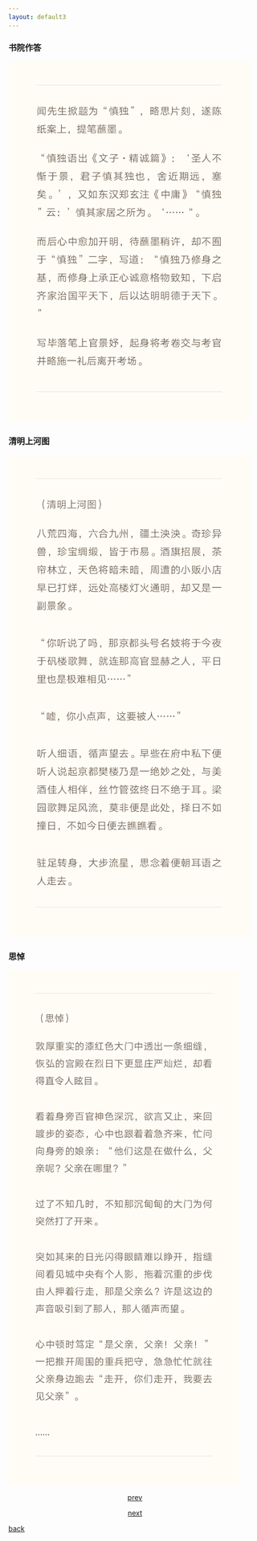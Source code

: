 ```yaml
---
layout: default3
---
```



### 书院作答

![](https://raw.githubusercontent.com/UserT2019/UserT2019.github.io/master/assets/img/sdzd.png)

### 清明上河图

![](https://raw.githubusercontent.com/UserT2019/UserT2019.github.io/master/assets/img/qmsht.png)

### 思悼

![](https://raw.githubusercontent.com/UserT2019/UserT2019.github.io/master/assets/img/sd.png)



<p style="text-align:center"><a href="./zx-ct.html">prev</a></p>

<p style="text-align:center"><a href="./rs.html">next</a></p>

[back](./my-page.html)


